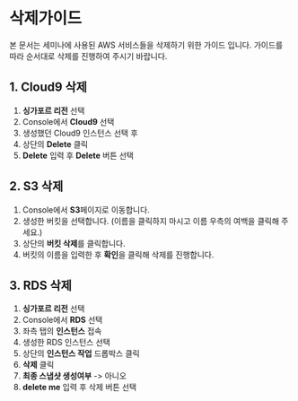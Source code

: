 # 삭제가이드
본 문서는 세미나에 사용된 AWS 서비스들을 삭제하기 위한 가이드 입니다. 가이드를 따라 순서대로 삭제를 진행하여 주시기 바랍니다.

## 1. Cloud9 삭제
1. **싱가포르 리전** 선택
2. Console에서 **Cloud9** 선택
3. 생성했던 Cloud9 인스턴스 선택 후
4. 상단의 **Delete** 클릭
5. **Delete** 입력 후 **Delete** 버튼 선택

## 2. S3 삭제
1. Console에서 **S3**페이지로 이동합니다.
2. 생성한 버킷을 선택합니다. (이름을 클릭하지 마시고 이름 우측의 여백을 클릭해 주세요.)
3. 상단의 **버킷 삭제**를 클릭합니다.
4. 버킷의 이름을 입력한 후 **확인**을 클릭해 삭제를 진행합니다.

## 3. RDS 삭제
1. **싱가포르 리전** 선택
2. Console에서 **RDS** 선택
3. 좌측 탭의 **인스턴스** 접속
4. 생성한 RDS 인스턴스 선택
5. 상단의 **인스턴스 작업** 드롭박스 클릭
6. **삭제** 클릭
7. **최종 스냅샷 생성여부** -> 아니오 
8. **delete me** 입력 후 삭제 버튼 선택
